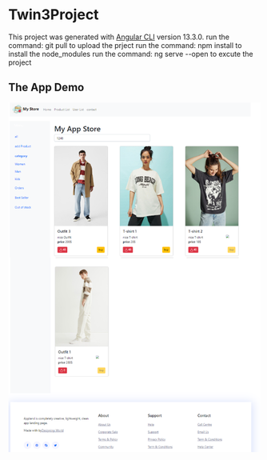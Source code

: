 # Twin3Project

This project was generated with [Angular CLI](https://github.com/angular/angular-cli) version 13.3.0.
run the command: git pull to upload the prject
run the command: npm install to install the node_modules
run the command: ng serve --open to excute the project
## The App Demo

![alt text](https://github.com/badi3a/TWIN3AngularProject/blob/main/demo.png)
